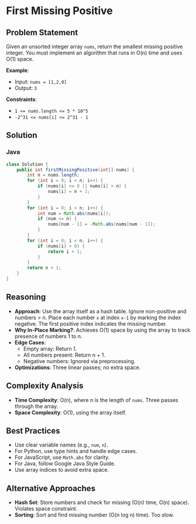 # First Missing Positive

## Problem Statement
Given an unsorted integer array `nums`, return the smallest missing positive integer. You must implement an algorithm that runs in O(n) time and uses O(1) space.

**Example**:
- Input: `nums = [1,2,0]`
- Output: `3`

**Constraints**:
- `1 <= nums.length <= 5 * 10^5`
- `-2^31 <= nums[i] <= 2^31 - 1`

## Solution

### Java
```java
class Solution {
    public int firstMissingPositive(int[] nums) {
        int n = nums.length;
        for (int i = 0; i < n; i++) {
            if (nums[i] <= 0 || nums[i] > n) {
                nums[i] = n + 1;
            }
        }
        for (int i = 0; i < n; i++) {
            int num = Math.abs(nums[i]);
            if (num <= n) {
                nums[num - 1] = -Math.abs(nums[num - 1]);
            }
        }
        for (int i = 0; i < n; i++) {
            if (nums[i] > 0) {
                return i + 1;
            }
        }
        return n + 1;
    }
}
```

## Reasoning
- **Approach**: Use the array itself as a hash table. Ignore non-positive and numbers > n. Place each number `x` at index `x-1` by marking the index negative. The first positive index indicates the missing number.
- **Why In-Place Marking?**: Achieves O(1) space by using the array to track presence of numbers 1 to n.
- **Edge Cases**:
  - Empty array: Return 1.
  - All numbers present: Return n + 1.
  - Negative numbers: Ignored via preprocessing.
- **Optimizations**: Three linear passes; no extra space.

## Complexity Analysis
- **Time Complexity**: O(n), where n is the length of `nums`. Three passes through the array.
- **Space Complexity**: O(1), using the array itself.

## Best Practices
- Use clear variable names (e.g., `num`, `n`).
- For Python, use type hints and handle edge cases.
- For JavaScript, use `Math.abs` for clarity.
- For Java, follow Google Java Style Guide.
- Use array indices to avoid extra space.

## Alternative Approaches
- **Hash Set**: Store numbers and check for missing (O(n) time, O(n) space). Violates space constraint.
- **Sorting**: Sort and find missing number (O(n log n) time). Too slow.